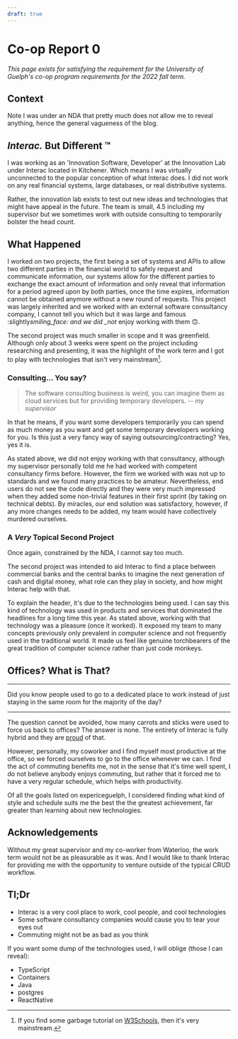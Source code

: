 ```yaml
---
draft: true
---
```


# Co-op Report 0

_This page exists for satisfying the requirement for the University of Guelph's co-op program requirements for the 2022
fall term._

## Context

Note I was under an NDA that pretty much does not allow me to reveal anything, hence the general vagueness of the blog.

## _Interac._ But Different :tm:

I was working as an 'Innovation Software, Developer' at the Innovation Lab under Interac located in Kitchener. Which
means I was virtually unconnected to the popular conception of what Interac does. I did not work on any real financial
systems, large databases, or real distributive systems.

Rather, the innovation lab exists to test out new ideas and technologies that might have appeal in the future. The team
is small, 4.5 including my supervisor but we sometimes work with outside consulting to temporarily bolster the head
count.

## What Happened

I worked on two projects, the first being a set of systems and APIs to allow two different parties in the financial
world to safely request and communicate information, our systems allow for the different parties to exchange the exact
amount of information and only reveal that information for a period agreed upon by both parties, once the time expires,
information cannot be obtained anymore without a new round of requests. This project was largely inherited and we worked
with an external software consultancy company, I cannot tell you which but it was large and famous
:slightly*smiling_face: and we did \_not* enjoy working with them :upside_down_face:.

The second project was much smaller in scope and it was greenfield. Although only about 3 weeks were spent on the
project including researching and presenting, it was the highlight of the work term and I got to play with technologies
that isn't very mainstream[^1].

### Consulting... You say?

> The software consulting business is weird, you can imagine them as cloud services but for providing temporary
> developers. -- <cite>my supervisor</cite>

In that he means, if you want some developers temporarily you can spend as much money as you want and get some temporary
developers working for you. Is this just a very fancy way of saying outsourcing/contracting? Yes, yes it is.

As stated above, we did not enjoy working with that consultancy, although my supervisor personally told me he had worked
with competent consultancy firms before. However, the firm we worked with was not up to standards and we found many
practices to be amateur. Nevertheless, end users do not see the code directly and they were very much impressed when
they added some non-trivial features in their first sprint (by taking on technical debts). By miracles, our end solution
was satisfactory, however, if any more changes needs to be added, my team would have collectively murdered ourselves.

### A _Very_ Topical Second Project

Once again, constrained by the NDA, I cannot say too much.

The second project was intended to aid Interac to find a place between commercial banks and the central banks to imagine
the next generation of cash and digital money, what role can they play in society, and how might Interac help with that.

To explain the header, it's due to the technologies being used. I can say this kind of technology was used in products
and services that dominated the headlines for a long time this year. As stated above, working with that technology was a
pleasure (once it worked). It exposed my team to many concepts previously only prevalent in computer science and not
frequently used in the traditional world. It made us feel like genuine torchbearers of the great tradition of computer
science rather than just code monkeys.

## Offices? What is That?

---

Did you know people used to go to a dedicated place to work instead of just staying in the same room for the majority of
the day?

---

The question cannot be avoided, how many carrots and sticks were used to force us back to offices? The answer is none.
The entirety of Interac is fully hybrid and they are
[proud](https://www.interac.ca/en/content/inside-interac/hybrid-doesnt-just-offer-flexibility-at-interac-it-drives-results/)
of that.

However, personally, my coworker and I find myself most productive at the office, so we forced ourselves to go to the
office whenever we can. I find the act of commuting benefits me, not in the sense that it's time well spent, I do not
believe anybody enjoys commuting, but rather that it forced me to have a very regular schedule, which helps with
productivity.

Of all the goals listed on expericeguelph, I considered finding what kind of style and schedule suits me the best the
the greatest achievement, far greater than learning about new technologies.

## Acknowledgements

Without my great supervisor and my co-worker from Waterloo, the work term would not be as pleasurable as it was. And I
would like to thank Interac for providing me with the opportunity to venture outside of the typical CRUD workflow.

## Tl;Dr

- Interac is a very cool place to work, cool people, and cool technologies
- Some software consultancy companies would cause you to tear your eyes out
- Commuting might not be as bad as you think

If you want some dump of the technologies used, I will oblige (those I can reveal):

- TypeScript
- Containers
- Java
- postgres
- ReactNative

[^1]: If you find some garbage tutorial on [W3Schools](https://www.w3schools.com), then it's very mainstream.
